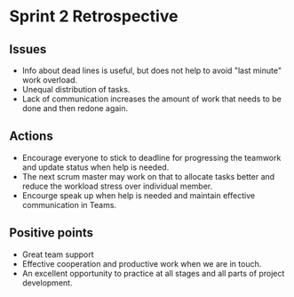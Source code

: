 # Sprint 2 Retrospective

## Issues

- Info about dead lines is useful, but does not help to avoid "last minute" work overload.
- Unequal distribution of tasks.
- Lack of communication increases the amount of work that needs to be done and then redone again.

## Actions
- Encourage everyone to stick to deadline for progressing the teamwork and update status when help is needed.
- The next scrum master may work on that to allocate tasks  better  and reduce the workload stress over individual member.
- Encourge speak up when help is needed and maintain effective communication in Teams.

## Positive points
- Great team support
- Effective cooperation and productive work when we are in touch.
- An excellent opportunity to practice at all stages and all parts of project development.
